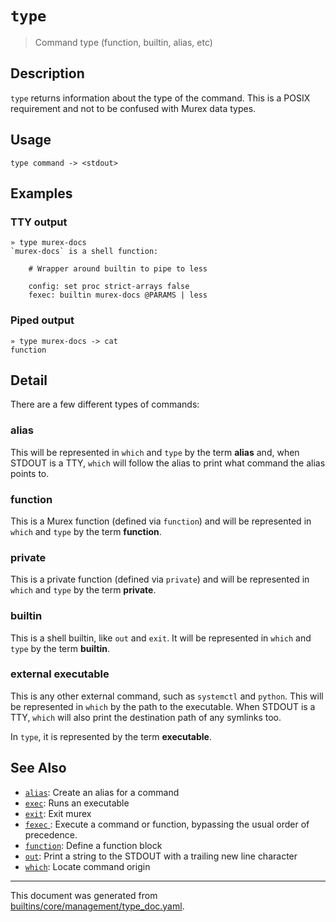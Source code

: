 # `type`

> Command type (function, builtin, alias, etc)

## Description

`type` returns information about the type of the command. This is a POSIX
requirement and not to be confused with Murex data types. 

## Usage

```
type command -> <stdout>
```

## Examples

### TTY output

```
» type murex-docs
`murex-docs` is a shell function:

    # Wrapper around builtin to pipe to less

    config: set proc strict-arrays false
    fexec: builtin murex-docs @PARAMS | less
```

### Piped output

```
» type murex-docs -> cat
function
```

## Detail

There are a few different types of commands:

### alias

This will be represented in `which` and `type` by the term **alias** and, when
STDOUT is a TTY, `which` will follow the alias to print what command the alias
points to.

### function

This is a Murex function (defined via `function`) and will be represented in
`which` and `type` by the term **function**.

### private

This is a private function (defined via `private`) and will be represented in
`which` and `type` by the term **private**.

### builtin

This is a shell builtin, like `out` and `exit`. It will be represented in
`which` and `type` by the term **builtin**.

### external executable

This is any other external command, such as `systemctl` and `python`. This
will be represented in `which` by the path to the executable. When STDOUT is a
TTY, `which` will also print the destination path of any symlinks too.

In `type`, it is represented by the term **executable**.

## See Also

* [`alias`](../commands/alias.md):
  Create an alias for a command
* [`exec`](../commands/exec.md):
  Runs an executable
* [`exit`](../commands/exit.md):
  Exit murex
* [`fexec` ](../commands/fexec.md):
  Execute a command or function, bypassing the usual order of precedence.
* [`function`](../commands/function.md):
  Define a function block
* [`out`](../commands/out.md):
  Print a string to the STDOUT with a trailing new line character
* [`which`](../commands/which.md):
  Locate command origin

<hr/>

This document was generated from [builtins/core/management/type_doc.yaml](https://github.com/lmorg/murex/blob/master/builtins/core/management/type_doc.yaml).